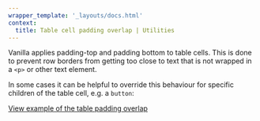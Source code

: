 ```yaml
---
wrapper_template: '_layouts/docs.html'
context:
  title: Table cell padding overlap | Utilities
---
```


Vanilla applies padding-top and padding bottom to table cells. This is done to prevent row borders from getting too close to text that is not wrapped in a `<p>` or other text element.

In some cases it can be helpful to override this behaviour for specific children of the table cell, e.g. a `button`:

<div class="embedded-example"><a href="/docs/examples/utilities/table-cell-padding-overlap/" class="js-example">
View example of the table padding overlap
</a></div>
